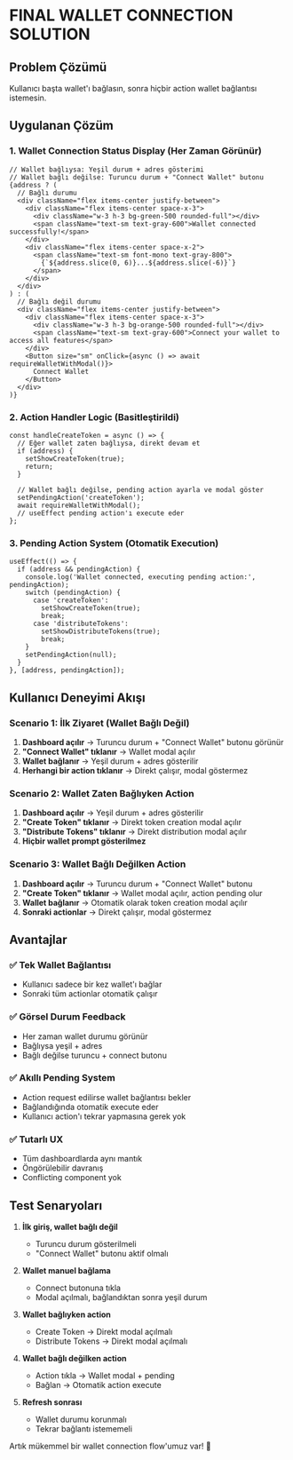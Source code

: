# FINAL WALLET CONNECTION SOLUTION

## Problem Çözümü
Kullanıcı başta wallet'ı bağlasın, sonra hiçbir action wallet bağlantısı istemesin.

## Uygulanan Çözüm

### 1. Wallet Connection Status Display (Her Zaman Görünür)
```tsx
// Wallet bağlıysa: Yeşil durum + adres gösterimi
// Wallet bağlı değilse: Turuncu durum + "Connect Wallet" butonu
{address ? (
  // Bağlı durumu
  <div className="flex items-center justify-between">
    <div className="flex items-center space-x-3">
      <div className="w-3 h-3 bg-green-500 rounded-full"></div>
      <span className="text-sm text-gray-600">Wallet connected successfully!</span>
    </div>
    <div className="flex items-center space-x-2">
      <span className="text-sm font-mono text-gray-800">
        {`${address.slice(0, 6)}...${address.slice(-6)}`}
      </span>
    </div>
  </div>
) : (
  // Bağlı değil durumu
  <div className="flex items-center justify-between">
    <div className="flex items-center space-x-3">
      <div className="w-3 h-3 bg-orange-500 rounded-full"></div>
      <span className="text-sm text-gray-600">Connect your wallet to access all features</span>
    </div>
    <Button size="sm" onClick={async () => await requireWalletWithModal()}>
      Connect Wallet
    </Button>
  </div>
)}
```

### 2. Action Handler Logic (Basitleştirildi)
```tsx
const handleCreateToken = async () => {
  // Eğer wallet zaten bağlıysa, direkt devam et
  if (address) {
    setShowCreateToken(true);
    return;
  }
  
  // Wallet bağlı değilse, pending action ayarla ve modal göster
  setPendingAction('createToken');
  await requireWalletWithModal();
  // useEffect pending action'ı execute eder
};
```

### 3. Pending Action System (Otomatik Execution)
```tsx
useEffect(() => {
  if (address && pendingAction) {
    console.log('Wallet connected, executing pending action:', pendingAction);
    switch (pendingAction) {
      case 'createToken':
        setShowCreateToken(true);
        break;
      case 'distributeTokens':
        setShowDistributeTokens(true);
        break;
    }
    setPendingAction(null);
  }
}, [address, pendingAction]);
```

## Kullanıcı Deneyimi Akışı

### Scenario 1: İlk Ziyaret (Wallet Bağlı Değil)
1. **Dashboard açılır** → Turuncu durum + "Connect Wallet" butonu görünür
2. **"Connect Wallet" tıklanır** → Wallet modal açılır
3. **Wallet bağlanır** → Yeşil durum + adres gösterilir
4. **Herhangi bir action tıklanır** → Direkt çalışır, modal göstermez

### Scenario 2: Wallet Zaten Bağlıyken Action
1. **Dashboard açılır** → Yeşil durum + adres gösterilir
2. **"Create Token" tıklanır** → Direkt token creation modal açılır
3. **"Distribute Tokens" tıklanır** → Direkt distribution modal açılır
4. **Hiçbir wallet prompt gösterilmez**

### Scenario 3: Wallet Bağlı Değilken Action
1. **Dashboard açılır** → Turuncu durum + "Connect Wallet" butonu
2. **"Create Token" tıklanır** → Wallet modal açılır, action pending olur
3. **Wallet bağlanır** → Otomatik olarak token creation modal açılır
4. **Sonraki actionlar** → Direkt çalışır, modal göstermez

## Avantajlar

### ✅ Tek Wallet Bağlantısı
- Kullanıcı sadece bir kez wallet'ı bağlar
- Sonraki tüm actionlar otomatik çalışır

### ✅ Görsel Durum Feedback
- Her zaman wallet durumu görünür
- Bağlıysa yeşil + adres
- Bağlı değilse turuncu + connect butonu

### ✅ Akıllı Pending System
- Action request edilirse wallet bağlantısı bekler
- Bağlandığında otomatik execute eder
- Kullanıcı action'ı tekrar yapmasına gerek yok

### ✅ Tutarlı UX
- Tüm dashboardlarda aynı mantık
- Öngörülebilir davranış
- Conflicting component yok

## Test Senaryoları

1. **İlk giriş, wallet bağlı değil**
   - Turuncu durum gösterilmeli
   - "Connect Wallet" butonu aktif olmalı

2. **Wallet manuel bağlama**
   - Connect butonuna tıkla
   - Modal açılmalı, bağlandıktan sonra yeşil durum

3. **Wallet bağlıyken action**
   - Create Token → Direkt modal açılmalı
   - Distribute Tokens → Direkt modal açılmalı

4. **Wallet bağlı değilken action**
   - Action tıkla → Wallet modal + pending
   - Bağlan → Otomatik action execute

5. **Refresh sonrası**
   - Wallet durumu korunmalı
   - Tekrar bağlantı istememeli

Artık mükemmel bir wallet connection flow'umuz var! 🎉
